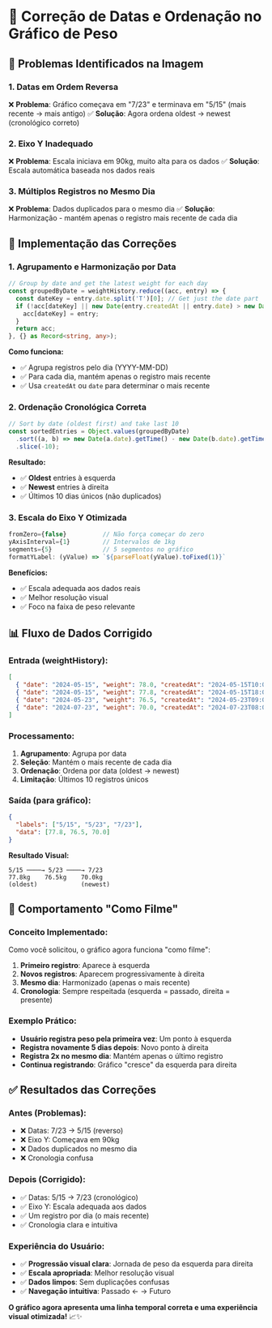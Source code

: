 # 📅 Correção de Datas e Ordenação no Gráfico de Peso

## 🐛 **Problemas Identificados na Imagem**

### **1. Datas em Ordem Reversa**
❌ **Problema**: Gráfico começava em "7/23" e terminava em "5/15" (mais recente → mais antigo)
✅ **Solução**: Agora ordena oldest → newest (cronológico correto)

### **2. Eixo Y Inadequado** 
❌ **Problema**: Escala iniciava em 90kg, muito alta para os dados
✅ **Solução**: Escala automática baseada nos dados reais

### **3. Múltiplos Registros no Mesmo Dia**
❌ **Problema**: Dados duplicados para o mesmo dia
✅ **Solução**: Harmonização - mantém apenas o registro mais recente de cada dia

## 🔧 **Implementação das Correções**

### **1. Agrupamento e Harmonização por Data**

```typescript
// Group by date and get the latest weight for each day
const groupedByDate = weightHistory.reduce((acc, entry) => {
  const dateKey = entry.date.split('T')[0]; // Get just the date part
  if (!acc[dateKey] || new Date(entry.createdAt || entry.date) > new Date(acc[dateKey].createdAt || acc[dateKey].date)) {
    acc[dateKey] = entry;
  }
  return acc;
}, {} as Record<string, any>);
```

**Como funciona:**
- ✅ Agrupa registros pelo dia (YYYY-MM-DD)
- ✅ Para cada dia, mantém apenas o registro mais recente
- ✅ Usa `createdAt` ou `date` para determinar o mais recente

### **2. Ordenação Cronológica Correta**

```typescript
// Sort by date (oldest first) and take last 10
const sortedEntries = Object.values(groupedByDate)
  .sort((a, b) => new Date(a.date).getTime() - new Date(b.date).getTime())
  .slice(-10);
```

**Resultado:**
- ✅ **Oldest** entries à esquerda
- ✅ **Newest** entries à direita  
- ✅ Últimos 10 dias únicos (não duplicados)

### **3. Escala do Eixo Y Otimizada**

```typescript
fromZero={false}          // Não força começar do zero
yAxisInterval={1}         // Intervalos de 1kg
segments={5}              // 5 segmentos no gráfico
formatYLabel: (yValue) => `${parseFloat(yValue).toFixed(1)}`
```

**Benefícios:**
- ✅ Escala adequada aos dados reais
- ✅ Melhor resolução visual
- ✅ Foco na faixa de peso relevante

## 📊 **Fluxo de Dados Corrigido**

### **Entrada (weightHistory):**
```json
[
  { "date": "2024-05-15", "weight": 78.0, "createdAt": "2024-05-15T10:00:00Z" },
  { "date": "2024-05-15", "weight": 77.8, "createdAt": "2024-05-15T18:00:00Z" }, // Mais recente
  { "date": "2024-05-23", "weight": 76.5, "createdAt": "2024-05-23T09:00:00Z" },
  { "date": "2024-07-23", "weight": 70.0, "createdAt": "2024-07-23T08:00:00Z" }
]
```

### **Processamento:**
1. **Agrupamento**: Agrupa por data
2. **Seleção**: Mantém o mais recente de cada dia  
3. **Ordenação**: Ordena por data (oldest → newest)
4. **Limitação**: Últimos 10 registros únicos

### **Saída (para gráfico):**
```json
{
  "labels": ["5/15", "5/23", "7/23"],
  "data": [77.8, 76.5, 70.0]
}
```

**Resultado Visual:**
```
5/15 ────→ 5/23 ────→ 7/23
77.8kg    76.5kg    70.0kg
(oldest)            (newest)
```

## 🎯 **Comportamento "Como Filme"**

### **Conceito Implementado:**
Como você solicitou, o gráfico agora funciona "como filme":

1. **Primeiro registro**: Aparece à esquerda
2. **Novos registros**: Aparecem progressivamente à direita
3. **Mesmo dia**: Harmonizado (apenas o mais recente)
4. **Cronologia**: Sempre respeitada (esquerda = passado, direita = presente)

### **Exemplo Prático:**
- **Usuário registra peso pela primeira vez**: Um ponto à esquerda
- **Registra novamente 5 dias depois**: Novo ponto à direita
- **Registra 2x no mesmo dia**: Mantém apenas o último registro
- **Continua registrando**: Gráfico "cresce" da esquerda para direita

## ✅ **Resultados das Correções**

### **Antes (Problemas):**
- ❌ Datas: 7/23 → 5/15 (reverso)
- ❌ Eixo Y: Começava em 90kg
- ❌ Dados duplicados no mesmo dia
- ❌ Cronologia confusa

### **Depois (Corrigido):**
- ✅ Datas: 5/15 → 7/23 (cronológico)
- ✅ Eixo Y: Escala adequada aos dados
- ✅ Um registro por dia (o mais recente)
- ✅ Cronologia clara e intuitiva

### **Experiência do Usuário:**
- ✅ **Progressão visual clara**: Jornada de peso da esquerda para direita
- ✅ **Escala apropriada**: Melhor resolução visual
- ✅ **Dados limpos**: Sem duplicações confusas
- ✅ **Navegação intuitiva**: Passado ← → Futuro

**O gráfico agora apresenta uma linha temporal correta e uma experiência visual otimizada!** 📈✨